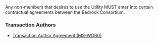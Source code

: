 Any non-members that desires to use the Utility MUST enter into certain contractual agreements between the Bedrock Consortium.

### Transaction Authors
* [Transaction Author Agreement (MS-WORD)](./contracts/trx_author_agreement.docx)
